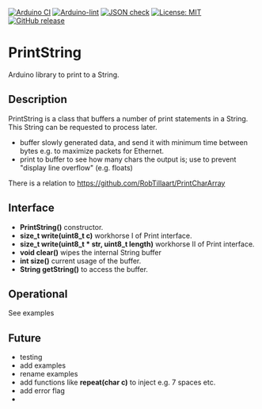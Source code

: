
[![Arduino CI](https://github.com/RobTillaart/PrintString/workflows/Arduino%20CI/badge.svg)](https://github.com/marketplace/actions/arduino_ci)
[![Arduino-lint](https://github.com/RobTillaart/PrintString/actions/workflows/arduino-lint.yml/badge.svg)](https://github.com/RobTillaart/PrintString/actions/workflows/arduino-lint.yml)
[![JSON check](https://github.com/RobTillaart/PrintString/actions/workflows/jsoncheck.yml/badge.svg)](https://github.com/RobTillaart/PrintString/actions/workflows/jsoncheck.yml)
[![License: MIT](https://img.shields.io/badge/license-MIT-green.svg)](https://github.com/RobTillaart/PrintString/blob/master/LICENSE)
[![GitHub release](https://img.shields.io/github/release/RobTillaart/PrintString.svg?maxAge=3600)](https://github.com/RobTillaart/PrintString/releases)


# PrintString

Arduino library to print to a String.


## Description

PrintString is a class that buffers a number of print statements in a String.
This String can be requested to process later.

- buffer slowly generated data, and send it with minimum time between bytes
  e.g. to maximize packets for Ethernet.
- print to buffer to see how many chars the output is;
  use to prevent "display line overflow"
  (e.g. floats)

There is a relation to https://github.com/RobTillaart/PrintCharArray


## Interface

- **PrintString()** constructor.
- **size_t write(uint8_t c)** workhorse I of Print interface.
- **size_t write(uint8_t \* str, uint8_t length)** workhorse II of Print interface.
- **void clear()** wipes the internal String buffer
- **int size()** current usage of the buffer.
- **String getString()** to access the buffer.


## Operational

See examples


## Future

- testing
- add examples
- rename examples
- add functions like **repeat(char c)** to inject e.g. 7 spaces etc.
- add error flag
- 
